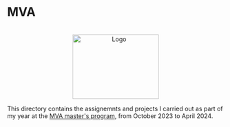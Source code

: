 # MVA

<br />
<div align="center">
  <a href="https://www.master-mva.com/">
    <img src="https://centreborelli.ens-paris-saclay.fr/sites/centre_borelli/files/styles/img__480x320__crop_main/public/media/images/xlogo_mva_935x701.jpg,qitok=1BfZ2kri.pagespeed.ic.r35R1bGACN.jpg" alt="Logo" width="200" height="150">
  </a>
</div>
 
This directory contains the assignemnts and projects I carried out as part of my year at the [MVA master's program](https://www.master-mva.com/), from October 2023 to April 2024.
